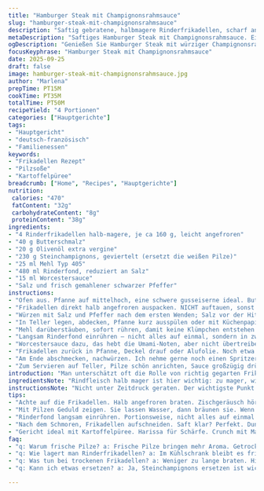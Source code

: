 ```yaml
---
title: "Hamburger Steak mit Champignonsrahmsauce"
slug: "hamburger-steak-mit-champignonsrahmsauce"
description: "Saftig gebratene, halbmagere Rinderfrikadellen, scharf angebraten für Röstaromen, dann in cremiger Pilzrahmsauce mit Rinderfond und Worcestersauce geschmort. Champignons liefern erdige Tiefe, eine Prise Mehl sorgt für Bindung. Ein Klassiker mit leichter Drehung: Statt Butter gebe ich halb Butterschmalz, halb Olivenöl für bessere Hitze, sowie Steinchampignons statt der üblichen weißen. Morcheln oder Pfifferlinge gehen, wenn Saison. Timing ist alles – zu lang ist trocken, zu kurz roh. Mit Kartoffelpüree, gewürzt mit etwas Harissa-Butter, klappt's super. Keine Luftblasen in der Soße, sonst keine Bindung. Beim Braten Augen auf, das Zischen sagt viel. Ergebnismenge reicht locker für 4 hungrige Esser."
metaDescription: "Saftiges Hamburger Steak mit Champignonsrahmsauce. Ein klassisches Gericht, das Geschmack und Textur perfekt kombiniert. Einfach nachzukochen."
ogDescription: "Genießen Sie Hamburger Steak mit würziger Champignonsrahmsauce. Einfach lecker und ideal für ein feines Essen."
focusKeyphrase: "Hamburger Steak mit Champignonsrahmsauce"
date: 2025-09-25
draft: false
image: hamburger-steak-mit-champignonsrahmsauce.jpg
author: "Marlena"
prepTime: PT15M
cookTime: PT35M
totalTime: PT50M
recipeYield: "4 Portionen"
categories: ["Hauptgerichte"]
tags:
- "Hauptgericht"
- "deutsch-französisch"
- "Familienessen"
keywords:
- "Frikadellen Rezept"
- "Pilzsoße"
- "Kartoffelpüree"
breadcrumb: ["Home", "Recipes", "Hauptgerichte"]
nutrition: 
 calories: "470"
 fatContent: "32g"
 carbohydrateContent: "8g"
 proteinContent: "38g"
ingredients:
- "4 Rinderfrikadellen halb-magere, je ca 160 g, leicht angefroren"
- "40 g Butterschmalz"
- "20 g Olivenöl extra vergine"
- "230 g Steinchampignons, geviertelt (ersetzt die weißen Pilze)"
- "25 ml Mehl Typ 405"
- "480 ml Rinderfond, reduziert an Salz"
- "15 ml Worcestersauce"
- "Salz und frisch gemahlener schwarzer Pfeffer"
instructions:
- "Ofen aus. Pfanne auf mittelhoch, eine schwere gusseiserne ideal. Butterschmalz plus Olivenöl rein. Fett heiß, aber nicht rauchend – am Anfang brutzelt es laut, Röstaromen entwickeln sich."
- "Frikadellen direkt halb angefroren auspacken. NICHT auftauen, sonst zäh. 5 bis 6 Min. braten ohne zu bewegen. Es bildet sich Kruste, das Zischen wird dumpfer. Nach dem Umdrehen vorsichtig, damit die Kruste dranbleibt – Steak-ähnliche Textur entsteht so."
- "Würzen mit Salz und Pfeffer nach dem ersten Wenden; Salz vor der Hitze führt zu Wasserverlust und trockenen Frikadellen."
- "In Teller legen, abdecken, Pfanne kurz ausspülen oder mit Küchenpapier auswischen, falls angebrannte Stücke. Pilze jetzt rein, mittlere Hitze. Geduld – sie geben Wasser ab, am Anfang dampfen, dann zischen, sichtbar braun werden. Muss knackig bleiben, nicht matschig."
- "Mehl darüberstäuben, sofort rühren, damit keine Klümpchen entstehen. 40 Sekunden mitschwitzen, die helle Mehlschwitze leicht nussig duftet, Farbe goldbraun."
- "Langsam Rinderfond einrühren – nicht alles auf einmal, sondern in zweiteilungen. Sauce wird dünn, nach wenigen Sekunden blubbert sie auf, Blasen werden dicker, Farbe dunkler, die Sauce bindet ein."
- "Worcestersauce dazu, das hebt die Umami-Noten, aber nicht übertreiben, sonst Bitterkeit."
- "Frikadellen zurück in Pfanne, Deckel drauf oder Alufolie. Noch etwa 7 bis 8 Minuten simmern lassen. Mit Gabel oder Messer anstechen, wenn austretender Saft klar ist, Durchgegart."
- "Am Ende abschmecken, nachwürzen. Ich nehme gerne noch einen Spritzer Zitronensaft oder einen Hauch Majoran für Frische."
- "Zum Servieren auf Teller, Pilze schön anrichten, Sauce großzügig drüber. Dazu Kartoffelpüree meine Version mit etwas Harissa-Butter und Mais, gibt Crunch und Schärfe. Keine Sahne, Sahne verwässert Geschmack. Besser ein kräftiger Fond."
introduction: "Man unterschätzt oft die Rolle von richtig gegarten Frikadellen – obwohl simpel, will das Timing stimmen, sonst wird trocken oder fad. Mein Trick: halb angefroren braten, das schützt die Struktur, das Innere bleibt saftig, während außen Röstaromen sich ausbilden. Champignons geben erdige Nuancen, gern nehme ich Steinchampignons für mehr Aroma und bissfesten Biss. Die Sauce bindet nicht mit Sahne, sondern bindet die Würze über Mehl und Fond, für einen intensiven Geschmack, der lange anhält. Worcestersauce ist keine Pflicht, aber ich empfehle sie, für die Tiefe im Geschmack, die sonst fehlt. Kombiniert mit Kartoffelpüree – dabei setze ich auf wenig Butter, etwas Harissa für den Kick und gelegentlich Mais für Struktur. Ein einfaches Gericht, das aber viel Erfahrung verlangt, insbesondere bei der Textur der Frikadellen."
ingredientsNote: "Rindfleisch halb mager ist hier wichtig: zu mager, wird zu trocken, zu fettig, es spritzt beim Braten und die Sauce wird fettig. Frikadellen direkt leicht gefroren verarbeiten – schmeckt besser. Butter allein ist gut zum Braten, aber mischen mit Olivenöl erhöht die Hitzebeständigkeit; man vermeidet dadurch das Verbrennen der Butter. Die Champignons sollten frisch sein, dick und fest – alternativ getrocknete Steinpilze für intensiven Pilzgeschmack, die man in heißem Wasser einweicht. Mehl bindet die Sauce; unbedingt helles Mehl nehmen, damit die Sauce nicht trüb wird. Rinderfond kann hausgemacht oder aus dem Glas sein, aber reduziert an Salz – sonst wird das Gericht zu salzig. Worcestersauce bringt Würze; wer keine mag, kann Sojasauce oder Balsamico reduzieren."
instructionsNote: "Nicht unter Zeitdruck geraten. Der wichtigste Punkt: Frikadellen gut anbraten bis sie eine dunkle Kruste haben, das dauert ungefähr 5 Minuten pro Seite, oft eher nach Gefühl. Die Kruste schützt die Saftigkeit. Pfanne ausspülen oder wischen zwischen Fleisch und Pilzen, sonst Verbrennungen der Reste. Pilze brauchen Zeit bei mittlerer Temperatur, sie lassen Wasser und bräunen dann schön. Das Mehl über die Pilze streuen, gut verrühren – duftet es mehlig oder brennend, war es zu heiß. Nach Fondzugabe ständig rühren, damit keine Klümpchen entstehen. Sauce wird dann glänzend und dickflüssig. Deckel drauf, die Hitze reduzieren – das schmort und verbindet den Geschmack. Frikadellen sollten beim Aufschneiden leicht feucht sein, der austretende Saft klar, nicht blutig. Abschmecken zuletzt, hier entscheiden frische Kräuter oder ein Schuss Zitrone oder Essig, nicht Salz, über Ausgewogenheit."
tips:
- "Achte auf die Frikadellen. Halb angefroren braten. Zischgeräusch hören. Der Rand muss schön braun sein, dann bleibt die Saftigkeit innen. Zu oft wenden, das führt zu zähem Fleisch."
- "Mit Pilzen Geduld zeigen. Sie lassen Wasser, dann bräunen sie. Wenn sie zischen, ist das gut. Zum Mehl, sofort rühren für keine Klümpchen. Nussiger Duft ist ein Zeichen von Richtigkeit."
- "Rinderfond langsam einrühren. Portionsweise, nicht alles auf einmal. Anzeichen für Dicke sind Blubberblasen. Wenn es glänzt, ist es perfekt. Hitze nicht zu hoch, sonst wird es bitter."
- "Nach dem Schmoren, Frikadellen aufschneiden. Saft klar? Perfekt. Dunkle Kruste bewahrt die Saftigkeit. Schuss Zitrone am Ende für Frische. Alternativ frische Kräuter verwenden."
- "Gericht ideal mit Kartoffelpüree. Harissa für Schärfe. Crunch mit Mais. Butter nur sparsam. Zu viel macht es fettig. Statt Olivenöl auch Butter verwenden, aber versuche Mischverhältnisse."
faq:
- "q: Warum frische Pilze? a: Frische Pilze bringen mehr Aroma. Getrocknete können auch, aber die müssen in Wasser eingeweicht werden. Frische behalten Knackigkeit."
- "q: Wie lagert man Rinderfrikadellen? a: Im Kühlschrank bleibt es frisch. Maximal zwei Tage. Gefroren hält es länger. Und, gut verpacken – schützt vor Gefrierbrand."
- "q: Was tun bei trockenen Frikadellen? a: Weniger zu lange braten. Hitze anpassen. Vielleicht etwas Brühe beim Garen hinzufügen. Vermeide am besten zu magere Fleischsorten."
- "q: Kann ich etwas ersetzen? a: Ja, Steinchampignons ersetzen ist wichtig. Schmeckt besser. Statt Olivenöl, auch Butter verwenden. Alternativ Sojasauce für Würze bei Worcestersauce."

---
```

